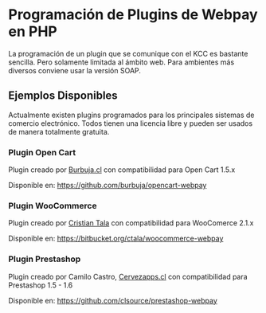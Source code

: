# Programación de Plugins de Webpay en PHP
La programación de un plugin que se comunique con el KCC es bastante sencilla. Pero solamente limitada al ámbito web. Para ambientes más diversos conviene usar la versión SOAP.

## Ejemplos Disponibles
Actualmente existen plugins programados para los principales sistemas de comercio electrónico. Todos tienen una licencia libre y pueden ser usados de manera totalmente gratuita. 

### Plugin Open Cart
Plugin creado por [Burbuja.cl](http://www.burbuja.cl) con compatibilidad para Open Cart 1.5.x

Disponible en: https://github.com/burbuja/opencart-webpay

### Plugin WooCommerce
Plugin creado por [Cristian Tala](http://www.cristiantala.cl) con compatibilidad para WooComerce 2.1.x

Disponible en: https://bitbucket.org/ctala/woocommerce-webpay

### Plugin Prestashop
Plugin creado por Camilo Castro, [Cervezapps.cl](http://www.cervezapps.cl) con compatibilidad para Prestashop 1.5 - 1.6

Disponible en: https://github.com/clsource/prestashop-webpay
